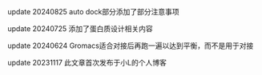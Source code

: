 update 20240825 auto dock部分添加了部分注意事项

update 20240725  添加了蛋白质设计相关内容

update 20240624  Gromacs适合对接后再跑一遍以达到平衡，而不是用于对接

update 20231117  此文章首次发布于小L的个人博客